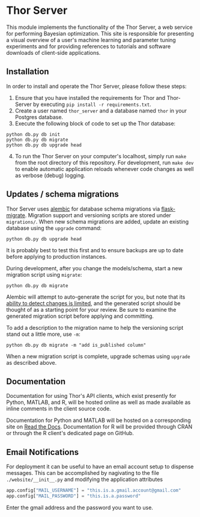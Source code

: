# Thor Server

This module implements the functionality of the Thor Server, a web service for performing Bayesian optimization. This site is responsible for presenting a visual overview of a user's machine learning and parameter tuning experiments and for providing references to tutorials and software downloads of client-side applications.

## Installation

In order to install and operate the Thor Server, please follow these steps:

1. Ensure that you have installed the requirements for Thor and Thor-Server by executing `pip install -r requirements.txt`.
2. Create a user named `thor_server` and a database named `thor` in your Postgres database.
3. Execute the following block of code to set up the Thor database:
```shell
python db.py db init
python db.py db migrate
python db.py db upgrade head
```
4. To run the Thor Server on your computer's localhost, simply run `make` from the root directory of this repository. For development, run `make dev` to enable automatic application reloads whenever code changes as well as verbose (debug) logging.

## Updates / schema migrations

Thor Server uses [alembic](http://alembic.zzzcomputing.com/en/latest/index.html) for database schema migrations via [flask-migrate](https://flask-migrate.readthedocs.io/en/latest/).  Migration support and versioning scripts are stored under `migrations/`. When new
schema migrations are added, update an existing database using the `upgrade` command:

```shell
python db.py db upgrade head
```

It is probably best to test this first and to ensure backups are up to date
before applying to production instances.

During development, after you change the models/schema, start a new migration
script using `migrate`:

```shell
python db.py db migrate
```

Alembic will attempt to auto-generate the script for you, but note that its [ability to detect changes is limited](http://alembic.zzzcomputing.com/en/latest/autogenerate.html#what-does-autogenerate-detect-and-what-does-it-not-detect), and the generated script should be thought of as a starting point for your review. Be sure to examine the generated migration script before applying and committing.

To add a description to the migration name to help the versioning script stand out a little more, use `-m`:

```shell
python db.py db migrate -m "add is_published column"
```

When a new migration script is complete, upgrade schemas using `upgrade` as described above.


## Documentation

Documentation for using Thor's API clients, which exist presently for Python, MATLAB, and R, will be hosted online as well as made available as inline comments in the client source code.

Documentation for Python and MATLAB will be hosted on a corresponding site on [Read the Docs](https://readthedocs.org/). Documentation for R will be provided through CRAN or through the R client's dedicated page on GitHub.

## Email Notifications

For deployment it can be useful to have an email account setup to dispense messages. This can be accomplished by nagivating to the file `./website/__init__.py` and modifying the application attributes
```python
app.config["MAIL_USERNAME"] = "this.is.a.gmail.account@gmail.com"
app.config["MAIL_PASSWORD"] = "this.is.a.password"
```
Enter the gmail address and the password you want to use.
